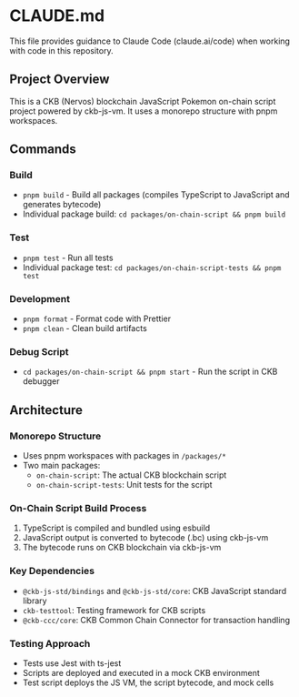 # CLAUDE.md

This file provides guidance to Claude Code (claude.ai/code) when working with code in this repository.

## Project Overview

This is a CKB (Nervos) blockchain JavaScript Pokemon on-chain script project powered by ckb-js-vm. It uses a monorepo structure with pnpm workspaces.

## Commands

### Build
- `pnpm build` - Build all packages (compiles TypeScript to JavaScript and generates bytecode)
- Individual package build: `cd packages/on-chain-script && pnpm build`

### Test
- `pnpm test` - Run all tests
- Individual package test: `cd packages/on-chain-script-tests && pnpm test`

### Development
- `pnpm format` - Format code with Prettier
- `pnpm clean` - Clean build artifacts

### Debug Script
- `cd packages/on-chain-script && pnpm start` - Run the script in CKB debugger

## Architecture

### Monorepo Structure
- Uses pnpm workspaces with packages in `/packages/*`
- Two main packages:
  - `on-chain-script`: The actual CKB blockchain script
  - `on-chain-script-tests`: Unit tests for the script

### On-Chain Script Build Process
1. TypeScript is compiled and bundled using esbuild
2. JavaScript output is converted to bytecode (.bc) using ckb-js-vm
3. The bytecode runs on CKB blockchain via ckb-js-vm

### Key Dependencies
- `@ckb-js-std/bindings` and `@ckb-js-std/core`: CKB JavaScript standard library
- `ckb-testtool`: Testing framework for CKB scripts
- `@ckb-ccc/core`: CKB Common Chain Connector for transaction handling

### Testing Approach
- Tests use Jest with ts-jest
- Scripts are deployed and executed in a mock CKB environment
- Test script deploys the JS VM, the script bytecode, and mock cells
